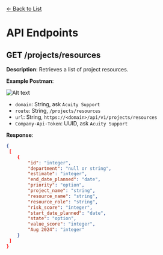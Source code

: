 [<- Back to List](https://github.com/AcuityPPM/APIs/blob/main/endpoints/list.md)

# API Endpoints

## GET /projects/resources

**Description**: Retrieves a list of project resources.

**Example Postman**:

![Alt text](https://github.com/AcuityPPM/APIs/blob/main/img/get_headers.webp)

- `domain`: String, ask `Acuity Support`
- `route`: String, `/projects/resources`
- `url`: String, `https://<domain>/api/v1/projects/resources`
- `Company-Api-Token`: UUID, ask `Acuity Support`

**Response**:

```json
{
 [
    {
        "id": "integer",
        "department": "null or string",
        "estimate": "integer",
        "end_date_planned": "date",
        "priority": "option",
        "project_name": "string",
        "resource_name": "string",
        "resource_role": "string",
        "risk_score": "integer",
        "start_date_planned": "date",
        "state": "option",
        "value_score": "integer",
        "Aug 2024": "integer"
    }
 ]
}
```

